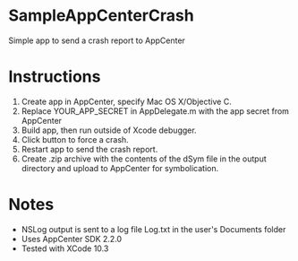 # SampleAppCenterCrash
Simple app to send a crash report to AppCenter

# Instructions
1. Create app in AppCenter, specify Mac OS X/Objective C.
2. Replace YOUR_APP_SECRET in AppDelegate.m with the app secret from AppCenter
3. Build app, then run outside of Xcode debugger.
4. Click button to force a crash.
5. Restart app to send the crash report.
6. Create .zip archive with the contents of the dSym file in the output directory and upload to AppCenter for symbolication.

# Notes
- NSLog output is sent to a log file Log.txt in the user's Documents folder
- Uses AppCenter SDK 2.2.0
- Tested with XCode 10.3

